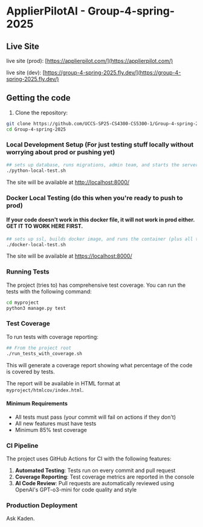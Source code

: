 # ApplierPilotAI - Group-4-spring-2025

## Live Site

live site (prod): [https://applierpilot.com/](https://applierpilot.com/)

live site (dev): [https://group-4-spring-2025.fly.dev/](https://group-4-spring-2025.fly.dev/)

## Getting the code

1. Clone the repository:

```bash
git clone https://github.com/UCCS-SP25-CS4300-CS5300-1/Group-4-spring-2025
cd Group-4-spring-2025
```

### Local Development Setup (For just testing stuff locally without worrying about prod or pushing yet)

```bash
## sets up database, runs migrations, admin team, and starts the server
./python-local-test.sh
```

The site will be available at [http://localhost:8000/](http://localhost:8000/)

### Docker Local Testing (do this when you're ready to push to prod)

#### If your code doesn't work in this docker file, it will not work in prod either. GET IT TO WORK HERE FIRST.

```bash
## sets up ssl, builds docker image, and runs the container (plus all the stuff from python-local-test.sh)
./docker-local-test.sh
```

The site will be available at [https://localhost:8000/](https://localhost:8000/)


### Running Tests

The project (tries to) has comprehensive test coverage. You can run the tests with the following command:

```bash
cd myproject
python3 manage.py test
```

### Test Coverage

To run tests with coverage reporting:

```bash
## From the project root
./run_tests_with_coverage.sh
```

This will generate a coverage report showing what percentage of the code is covered by tests. 

The report will be available in HTML format at `myproject/htmlcov/index.html`.

#### Minimum Requirements

- All tests must pass (your commit will fail on actions if they don't)
- All new features must have tests
- Minimum 85% test coverage

### CI Pipeline

The project uses GitHub Actions for CI with the following features:

1. **Automated Testing**: Tests run on every commit and pull request
2. **Coverage Reporting**: Test coverage metrics are reported in the console
3. **AI Code Review**: Pull requests are automatically reviewed using OpenAI's GPT-o3-mini for code quality and style

### Production Deployment

Ask Kaden.
